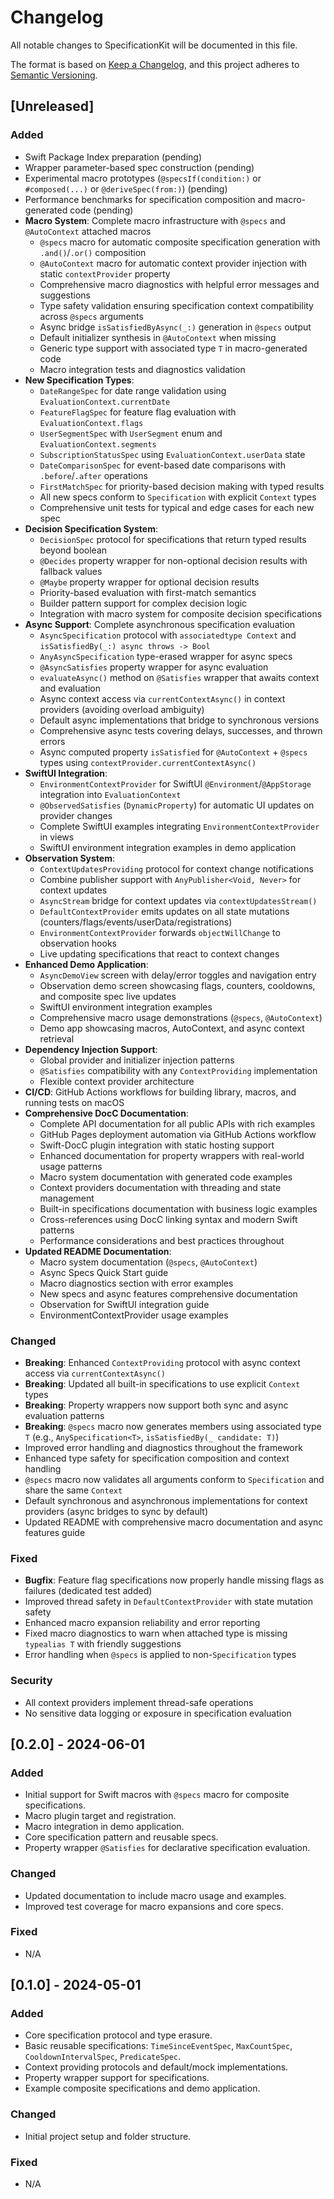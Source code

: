 # Changelog

All notable changes to SpecificationKit will be documented in this file.

The format is based on [Keep a Changelog](https://keepachangelog.com/en/1.0.0/),
and this project adheres to [Semantic Versioning](https://semver.org/spec/v2.0.0.html).

## [Unreleased]

### Added
- Swift Package Index preparation (pending)
- Wrapper parameter-based spec construction (pending)
- Experimental macro prototypes (`@specsIf(condition:)` or `#composed(...)` or `@deriveSpec(from:)`) (pending)
- Performance benchmarks for specification composition and macro-generated code (pending)
- **Macro System**: Complete macro infrastructure with `@specs` and `@AutoContext` attached macros
  - `@specs` macro for automatic composite specification generation with `.and()`/`.or()` composition
  - `@AutoContext` macro for automatic context provider injection with static `contextProvider` property
  - Comprehensive macro diagnostics with helpful error messages and suggestions
  - Type safety validation ensuring specification context compatibility across `@specs` arguments
  - Async bridge `isSatisfiedByAsync(_:)` generation in `@specs` output
  - Default initializer synthesis in `@AutoContext` when missing
  - Generic type support with associated type `T` in macro-generated code
  - Macro integration tests and diagnostics validation
- **New Specification Types**: 
  - `DateRangeSpec` for date range validation using `EvaluationContext.currentDate`
  - `FeatureFlagSpec` for feature flag evaluation with `EvaluationContext.flags`
  - `UserSegmentSpec` with `UserSegment` enum and `EvaluationContext.segments`
  - `SubscriptionStatusSpec` using `EvaluationContext.userData` state
  - `DateComparisonSpec` for event-based date comparisons with `.before`/`.after` operations
  - `FirstMatchSpec` for priority-based decision making with typed results
  - All new specs conform to `Specification` with explicit `Context` types
  - Comprehensive unit tests for typical and edge cases for each new spec
- **Decision Specification System**: 
  - `DecisionSpec` protocol for specifications that return typed results beyond boolean
  - `@Decides` property wrapper for non-optional decision results with fallback values
  - `@Maybe` property wrapper for optional decision results
  - Priority-based evaluation with first-match semantics
  - Builder pattern support for complex decision logic
  - Integration with macro system for composite decision specifications
- **Async Support**: Complete asynchronous specification evaluation
  - `AsyncSpecification` protocol with `associatedtype Context` and `isSatisfiedBy(_:) async throws -> Bool`
  - `AnyAsyncSpecification` type-erased wrapper for async specs
  - `@AsyncSatisfies` property wrapper for async evaluation
  - `evaluateAsync()` method on `@Satisfies` wrapper that awaits context and evaluation
  - Async context access via `currentContextAsync()` in context providers (avoiding overload ambiguity)
  - Default async implementations that bridge to synchronous versions
  - Comprehensive async tests covering delays, successes, and thrown errors
  - Async computed property `isSatisfied` for `@AutoContext` + `@specs` types using `contextProvider.currentContextAsync()`
- **SwiftUI Integration**: 
  - `EnvironmentContextProvider` for SwiftUI `@Environment`/`@AppStorage` integration into `EvaluationContext`
  - `@ObservedSatisfies` (`DynamicProperty`) for automatic UI updates on provider changes
  - Complete SwiftUI examples integrating `EnvironmentContextProvider` in views
  - SwiftUI environment integration examples in demo application
- **Observation System**: 
  - `ContextUpdatesProviding` protocol for context change notifications
  - Combine publisher support with `AnyPublisher<Void, Never>` for context updates
  - `AsyncStream` bridge for context updates via `contextUpdatesStream()`
  - `DefaultContextProvider` emits updates on all state mutations (counters/flags/events/userData/registrations)
  - `EnvironmentContextProvider` forwards `objectWillChange` to observation hooks
  - Live updating specifications that react to context changes
- **Enhanced Demo Application**: 
  - `AsyncDemoView` screen with delay/error toggles and navigation entry
  - Observation demo screen showcasing flags, counters, cooldowns, and composite spec live updates
  - SwiftUI environment integration examples
  - Comprehensive macro usage demonstrations (`@specs`, `@AutoContext`)
  - Demo app showcasing macros, AutoContext, and async context retrieval
- **Dependency Injection Support**: 
  - Global provider and initializer injection patterns
  - `@Satisfies` compatibility with any `ContextProviding` implementation
  - Flexible context provider architecture
- **CI/CD**: GitHub Actions workflows for building library, macros, and running tests on macOS
- **Comprehensive DocC Documentation**: 
  - Complete API documentation for all public APIs with rich examples
  - GitHub Pages deployment automation via GitHub Actions workflow
  - Swift-DocC plugin integration with static hosting support
  - Enhanced documentation for property wrappers with real-world usage patterns
  - Macro system documentation with generated code examples
  - Context providers documentation with threading and state management
  - Built-in specifications documentation with business logic examples
  - Cross-references using DocC linking syntax and modern Swift patterns
  - Performance considerations and best practices throughout
- **Updated README Documentation**: 
  - Macro system documentation (`@specs`, `@AutoContext`)
  - Async Specs Quick Start guide
  - Macro diagnostics section with error examples
  - New specs and async features comprehensive documentation
  - Observation for SwiftUI integration guide
  - EnvironmentContextProvider usage examples

### Changed
- **Breaking**: Enhanced `ContextProviding` protocol with async context access via `currentContextAsync()`
- **Breaking**: Updated all built-in specifications to use explicit `Context` types
- **Breaking**: Property wrappers now support both sync and async evaluation patterns
- **Breaking**: `@specs` macro now generates members using associated type `T` (e.g., `AnySpecification<T>`, `isSatisfiedBy(_ candidate: T)`)
- Improved error handling and diagnostics throughout the framework
- Enhanced type safety for specification composition and context handling
- `@specs` macro now validates all arguments conform to `Specification` and share the same `Context`
- Default synchronous and asynchronous implementations for context providers (async bridges to sync by default)
- Updated README with comprehensive macro documentation and async features guide

### Fixed
- **Bugfix**: Feature flag specifications now properly handle missing flags as failures (dedicated test added)
- Improved thread safety in `DefaultContextProvider` with state mutation safety
- Enhanced macro expansion reliability and error reporting
- Fixed macro diagnostics to warn when attached type is missing `typealias T` with friendly suggestions
- Error handling when `@specs` is applied to non-`Specification` types

### Security
- All context providers implement thread-safe operations
- No sensitive data logging or exposure in specification evaluation

## [0.2.0] - 2024-06-01

### Added
- Initial support for Swift macros with `@specs` macro for composite specifications.
- Macro plugin target and registration.
- Macro integration in demo application.
- Core specification pattern and reusable specs.
- Property wrapper `@Satisfies` for declarative specification evaluation.

### Changed
- Updated documentation to include macro usage and examples.
- Improved test coverage for macro expansions and core specs.

### Fixed
- N/A

## [0.1.0] - 2024-05-01

### Added
- Core specification protocol and type erasure.
- Basic reusable specifications: `TimeSinceEventSpec`, `MaxCountSpec`, `CooldownIntervalSpec`, `PredicateSpec`.
- Context providing protocols and default/mock implementations.
- Property wrapper support for specifications.
- Example composite specifications and demo application.

### Changed
- Initial project setup and folder structure.

### Fixed
- N/A